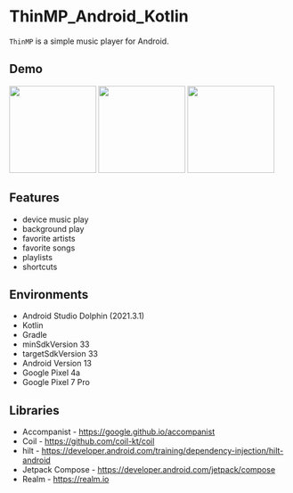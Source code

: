 # ThinMP_Android_Kotlin

`ThinMP` is a simple music player for Android.

## Demo
<img src="https://user-images.githubusercontent.com/42083313/211184989-fabc3caa-6d90-4f83-bafc-d5190095e13f.png" width="156"> <img src="https://user-images.githubusercontent.com/42083313/211184873-224a3c60-5f5a-492d-be8a-52bee9670bff.png" width="156"> <img src="https://user-images.githubusercontent.com/42083313/211184896-c0d788e3-439e-4904-81de-edcb216a4ef5.png" width="156">

## Features

* device music play
* background play
* favorite artists
* favorite songs
* playlists
* shortcuts

## Environments

* Android Studio Dolphin (2021.3.1)
* Kotlin
* Gradle
* minSdkVersion 33
* targetSdkVersion 33
* Android Version 13
* Google Pixel 4a
* Google Pixel 7 Pro

## Libraries

* Accompanist - https://google.github.io/accompanist
* Coil - https://github.com/coil-kt/coil
* hilt - https://developer.android.com/training/dependency-injection/hilt-android
* Jetpack Compose - https://developer.android.com/jetpack/compose
* Realm - https://realm.io
